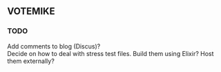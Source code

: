 ## VOTEMIKE

### TODO
Add comments to blog (Discus)?  
Decide on how to deal with stress test files. Build them using Elixir? Host them externally?
